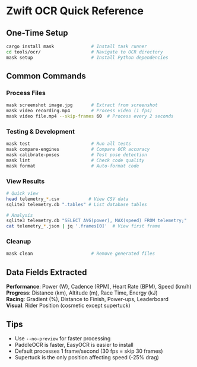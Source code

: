 # Zwift OCR Quick Reference

## One-Time Setup
```bash
cargo install mask              # Install task runner
cd tools/ocr/                   # Navigate to OCR directory  
mask setup                      # Install Python dependencies
```

## Common Commands

### Process Files
```bash
mask screenshot image.jpg       # Extract from screenshot
mask video recording.mp4        # Process video (1 fps)
mask video file.mp4 --skip-frames 60  # Process every 2 seconds
```

### Testing & Development
```bash
mask test                       # Run all tests
mask compare-engines            # Compare OCR accuracy
mask calibrate-poses            # Test pose detection
mask lint                       # Check code quality
mask format                     # Auto-format code
```

### View Results
```bash
# Quick view
head telemetry_*.csv           # View CSV data
sqlite3 telemetry.db ".tables" # List database tables

# Analysis
sqlite3 telemetry.db "SELECT AVG(power), MAX(speed) FROM telemetry;"
cat telemetry_*.json | jq '.frames[0]'  # View first frame
```

### Cleanup
```bash
mask clean                      # Remove generated files
```

## Data Fields Extracted

**Performance**: Power (W), Cadence (RPM), Heart Rate (BPM), Speed (km/h)  
**Progress**: Distance (km), Altitude (m), Race Time, Energy (kJ)  
**Racing**: Gradient (%), Distance to Finish, Power-ups, Leaderboard  
**Visual**: Rider Position (cosmetic except supertuck)

## Tips
- Use `--no-preview` for faster processing
- PaddleOCR is faster, EasyOCR is easier to install
- Default processes 1 frame/second (30 fps = skip 30 frames)
- Supertuck is the only position affecting speed (-25% drag)